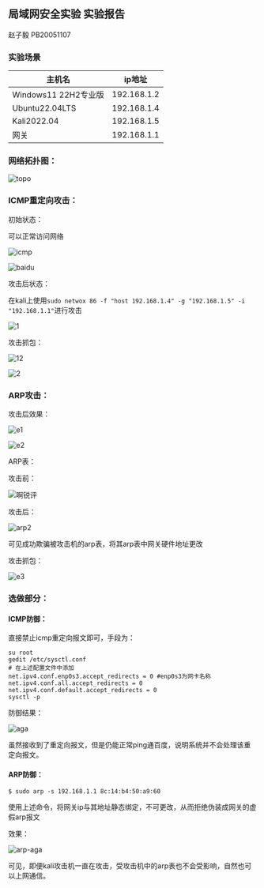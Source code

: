 ## 局域网安全实验 实验报告

赵子毅 PB20051107

### 实验场景

| 主机名               | ip地址      |
| -------------------- | ----------- |
| Windows11 22H2专业版 | 192.168.1.2 |
| Ubuntu22.04LTS       | 192.168.1.4 |
| Kali2022.04          | 192.168.1.5 |
| 网关                 | 192.168.1.1 |

### 网络拓扑图：

![topo](./images/topo.png)

### ICMP重定向攻击：

初始状态：

可以正常访问网络

![icmp](./images/icmp_begin.png)

![baidu](./images/icmp_begin_baidu.png)

攻击后状态：

在kali上使用`sudo netwox 86 -f "host 192.168.1.4" -g "192.168.1.5" -i "192.168.1.1"`进行攻击

![1](./images/icmp_error.png)

攻击抓包：

![12](./images/icmp_redirect.png)

![2](./images/icmp_catch.png)

### ARP攻击：

攻击后效果：

![e1](./images/arp_error.png)

![e2](./images/arp_error2.png)

ARP表：

攻击前：

![啊锐评](./images/arp_table1.png)

攻击后：

![arp2](./images/arp_table2.png)

可见成功欺骗被攻击机的arp表，将其arp表中网关硬件地址更改

攻击抓包：

![e3](./images/arp_catch.png)

### 选做部分：

#### ICMP防御：

直接禁止icmp重定向报文即可，手段为：

```shell
su root
gedit /etc/sysctl.conf
# 在上述配置文件中添加
net.ipv4.conf.enp0s3.accept_redirects = 0 #enp0s3为网卡名称
net.ipv4.conf.all.accept_redirects = 0
net.ipv4.conf.default.accept_redirects = 0
sysctl -p
```

防御结果：

![aga](./images/aga_icmp.png)

虽然接收到了重定向报文，但是仍能正常ping通百度，说明系统并不会处理该重定向报文。

#### ARP防御：

```
$ sudo arp -s 192.168.1.1 8c:14:b4:50:a9:60
```

使用上述命令，将网关ip与其地址静态绑定，不可更改，从而拒绝伪装成网关的虚假arp报文

效果：

![arp-aga](./images/aga_arp.png)

可见，即便kali攻击机一直在攻击，受攻击机中的arp表也不会受影响，自然也可以上网通信。